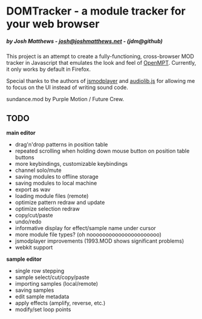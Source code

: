 # DOMTracker - a module tracker for your web browser #
##### by Josh Matthews - josh@joshmatthews.net - (jdm@github) #####

This project is an attempt to create a fully-functioning, cross-browser MOD tracker in Javascript that
emulates the look and feel of [OpenMPT](http://www.modplug.com/trackerinfo.html). Currently, it only works by default in Firefox.

Special thanks to the authors of [jsmodplayer](https://github.com/sneilan/jsmodplayer) and
[audiolib.js](https://github.com/jussi-kalliokoski/audiolib.js) for allowing me to focus
on the UI instead of writing sound code.

sundance.mod by Purple Motion / Future Crew.

## TODO ##

**main editor**

- drag'n'drop patterns in position table
- repeated scrolling when holding down mouse button on position table buttons
- more keybindings, customizable keybindings
- channel solo/mute
- saving modules to offline storage
- saving modules to local machine
- export as wav
- loading module files (remote)
- optimize pattern redraw and update
- optimize selection redraw
- copy/cut/paste
- undo/redo
- informative display for effect/sample name under cursor
- more module file types? (oh noooooooooooooooooooooo)
- jsmodplayer improvements (1993.MOD shows significant problems)
- webkit support

**sample editor**

- single row stepping
- sample select/cut/copy/paste
- importing samples (local/remote)
- saving samples
- edit sample metadata
- apply effects (amplify, reverse, etc.)
- modify/set loop points
